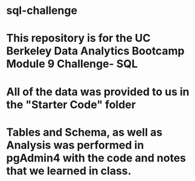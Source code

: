 # sql-challenge
# This repository is for the UC Berkeley Data Analytics Bootcamp Module 9 Challenge- SQL
# All of the data was provided to us in the "Starter Code" folder
# Tables and Schema, as well as Analysis was performed in pgAdmin4 with the code and notes that we learned in class.
